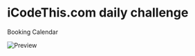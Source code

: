 # iCodeThis.com daily challenge
Booking Calendar

![Preview](https://shismqklzntzxworibfn.supabase.co/storage/v1/object/public/previews/98acaa9b-df9b-4518-b570-56c0d058d245.png)
